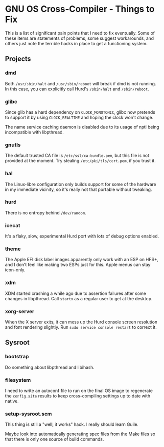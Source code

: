 # GNU OS Cross-Compiler - Things to Fix

This is a list of significant pain points that I need to fix eventually.  Some
of these items are statements of problems, some suggest workarounds, and others
just note the terrible hacks in place to get a functioning system.

## Projects

### dmd

Both `/usr/sbin/halt` and `/usr/sbin/reboot` will break if dmd is not running.
In this case, you can explicitly call Hurd's `/sbin/halt` and `/sbin/reboot`.

### glibc

Since glib has a hard dependency on `CLOCK_MONOTONIC`, glibc now pretends to
support it by using `CLOCK_REALTIME` and hoping the clock won't change.

The name service caching daemon is disabled due to its usage of nptl being
incompatible with libpthread.

### gnutls

The default trusted CA file is `/etc/ssl/ca-bundle.pem`, but this file is not
provided at the moment.  Try stealing `/etc/pki/tls/cert.pem`, if you trust it.

### hal

The Linux-libre configuration only builds support for some of the hardware in
my immediate vicinity, so it's really not that portable without tweaking.

### hurd

There is no entropy behind `/dev/random`.

### icecat

It's a flaky, slow, experimental Hurd port with lots of debug options enabled.

### theme

The Apple EFI disk label images apparently only work with an ESP on HFS+, and I
don't feel like making two ESPs just for this.  Apple menus can stay icon-only.

### xdm

XDM started crashing a while ago due to assertion failures after some changes
in libpthread.  Call `startx` as a regular user to get at the desktop.

### xorg-server

When the X server exits, it can mess up the Hurd console screen resolution and
font rendering slightly.  Run `sudo service console restart` to correct it.

## Sysroot

### bootstrap

Do something about libpthread and libihash.

### filesystem

I need to write an autoconf file to run on the final OS image to regenerate the
`config.site` results to keep cross-compiling settings up to date with native.

### setup-sysroot.scm

This thing is still a "well, it works" hack.  I really should learn Guile.

Maybe look into automatically generating spec files from the Make files so that
there is only one source of build commands.

